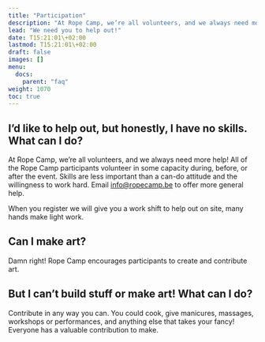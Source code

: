 ```yaml
---
title: "Participation"
description: "At Rope Camp, we’re all volunteers, and we always need more help!"
lead: "We need you to help out!"
date: T15:21:01\+02:00
lastmod: T15:21:01\+02:00
draft: false
images: []
menu: 
  docs:
    parent: "faq"
weight: 1070
toc: true
---
```


## I’d like to help out, but honestly, I have no skills. What can I do?

At Rope Camp, we’re all volunteers, and we always need more help! All of the Rope Camp participants volunteer in some capacity during, before, or after the event. Skills are less important than a can-do attitude and the willingness to work hard. Email [info@ropecamp.be](mailto:info@ropecamp.be) to offer more general help.

When you register we will give you a work shift to help out on site, many hands make light work.

## Can I make art?

Damn right! Rope Camp encourages participants to create and contribute art.

## But I can’t build stuff or make art! What can I do?

Contribute in any way you can. You could cook, give manicures, massages, workshops or performances, and anything else that takes your fancy! Everyone has a valuable contribution to make.